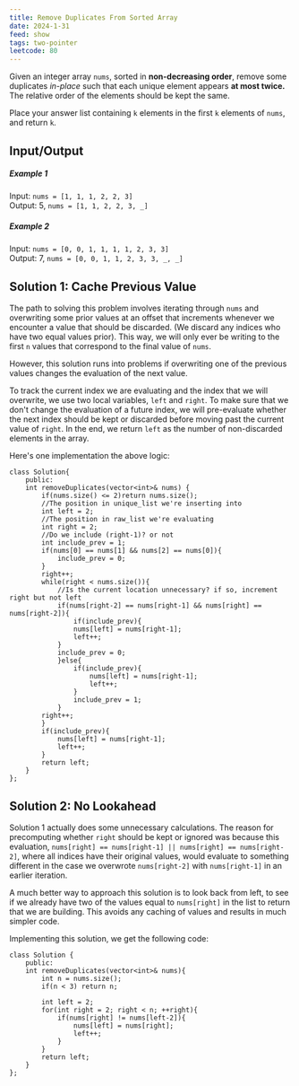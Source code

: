 ```yaml
---
title: Remove Duplicates From Sorted Array
date: 2024-1-31
feed: show
tags: two-pointer
leetcode: 80
---
```


Given an integer array `nums`, sorted in **non-decreasing order**, remove some duplicates *in-place* such that each unique element appears **at most twice.** The relative order of the elements should be kept the same.

Place your answer list containing `k` elements in the first `k` elements of `nums`, and return `k`.

## Input/Output

##### Example 1 
Input:  `nums = [1, 1, 1, 2, 2, 3]` <br>
Output: 5, `nums = [1, 1, 2, 2, 3, _]`

##### Example 2
Input: `nums = [0, 0, 1, 1, 1, 1, 2, 3, 3]` <br>
Output: 7, `nums = [0, 0, 1, 1, 2, 3, 3, _, _]`

## Solution 1: Cache Previous Value

The path to solving this problem involves iterating through `nums` and overwriting some prior values at an offset that increments whenever we encounter a value that should be discarded. (We discard any indices who have two equal values prior). This way, we will only ever be writing to the first `n` values that correspond to the final value of `nums`.

However, this solution runs into problems if overwriting one of the previous values changes the evaluation of the next value.

To track the current index we are evaluating and the index that we will overwrite, we use two local variables, `left` and `right`. To make sure that we don't change the evaluation of a future index, we will pre-evaluate whether the next index should be kept or discarded before moving past the current value of `right`. In the end, we return `left` as the number of non-discarded elements in the array.

Here's one implementation the above logic:

```
class Solution{
	public:
	int removeDuplicates(vector<int>& nums) {
		if(nums.size() <= 2)return nums.size();
		//The position in unique_list we're inserting into
		int left = 2;
		//The position in raw_list we're evaluating
		int right = 2;
		//Do we include (right-1)? or not
		int include_prev = 1;
		if(nums[0] == nums[1] && nums[2] == nums[0]){
			include_prev = 0;
		}
		right++;
		while(right < nums.size()){
			//Is the current location unnecessary? if so, increment right but not left
			if(nums[right-2] == nums[right-1] && nums[right] == nums[right-2]){
				if(include_prev){
				nums[left] = nums[right-1];
				left++;
			}
			include_prev = 0;
			}else{
				if(include_prev){
					nums[left] = nums[right-1];
					left++;
				}
				include_prev = 1;
			}
		right++;
		}
		if(include_prev){
			nums[left] = nums[right-1];
			left++;
		}
		return left;
	}
};
```

## Solution 2: No Lookahead

Solution 1 actually does some unnecessary calculations. The reason for precomputing whether `right` should be kept or ignored was because this evaluation, `nums[right] == nums[right-1] || nums[right] == nums[right-2]`, where all indices have their original values, would evaluate to something different in the case we overwrote `nums[right-2]` with `nums[right-1]` in an earlier iteration.

A much better way to approach this solution is to look back from left, to see if we already have two of the values equal to `nums[right]` in the list to return that we are building. This avoids any caching of values and results in much simpler code. 

Implementing this solution, we get the following code:

```
class Solution {
	public:
	int removeDuplicates(vector<int>& nums){
		int n = nums.size();
		if(n < 3) return n;

		int left = 2;
		for(int right = 2; right < n; ++right){
			if(nums[right] != nums[left-2]){
				nums[left] = nums[right];
				left++;
			}
		}
		return left;
	}
};
```
